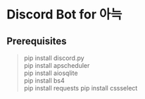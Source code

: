 # Discord Bot for 아늑

## Prerequisites
> pip install discord.py  
> pip install apscheduler  
> pip install aiosqlite  
> pip install bs4  
> pip install requests
> pip install cssselect